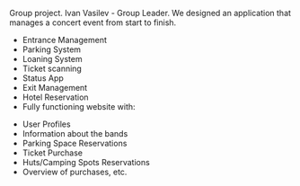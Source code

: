 Group project.
Ivan Vasilev - Group Leader.
We designed an application that manages a concert event from start to finish.
- Entrance Management
- Parking System
- Loaning System
- Ticket scanning
- Status App
- Exit Management
- Hotel Reservation
- Fully functioning website with:
* User Profiles
* Information about the bands
* Parking Space Reservations
* Ticket Purchase
* Huts/Camping Spots Reservations
* Overview of purchases, etc.
